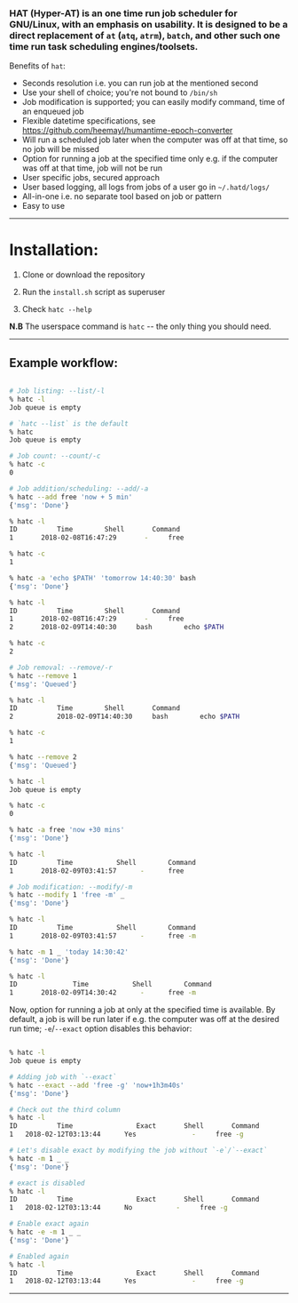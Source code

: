 ### HAT (Hyper-AT) is an one time run job scheduler for GNU/Linux, with an emphasis on usability. It is designed to be a direct replacement of `at` (`atq`, `atrm`), `batch`, and other such one time run task scheduling engines/toolsets.

Benefits of `hat`:

- Seconds resolution i.e. you can run job at the mentioned second
- Use your shell of choice; you're not bound to `/bin/sh`
- Job modification is supported; you can easily modify command, time of an enqueued job
- Flexible datetime specifications, see https://github.com/heemayl/humantime-epoch-converter
- Will run a scheduled job later when the computer was off at that time, so no job will be missed
- Option for running a job at the specified time only e.g. if the computer was off at that time, job will not be run
- User specific jobs, secured approach
- User based logging, all logs from jobs of a user go in `~/.hatd/logs/`
- All-in-one i.e. no separate tool based on job or pattern
- Easy to use

---

# Installation:

1. Clone or download the repository

2. Run the `install.sh` script as superuser

3. Check `hatc --help`

**N.B** The userspace command is `hatc` -- the only thing you should need.

---

## Example workflow:

```bash

# Job listing: --list/-l
% hatc -l
Job queue is empty

# `hatc --list` is the default
% hatc
Job queue is empty

# Job count: --count/-c
% hatc -c
0

# Job addition/scheduling: --add/-a
% hatc --add free 'now + 5 min'
{'msg': 'Done'}

% hatc -l
ID		    Time		Shell		Command
1	    2018-02-08T16:47:29		  -		free

% hatc -c
1

% hatc -a 'echo $PATH' 'tomorrow 14:40:30' bash
{'msg': 'Done'}

% hatc -l
ID		    Time		Shell		Command
1	    2018-02-08T16:47:29		  -		free
2	    2018-02-09T14:40:30		bash		echo $PATH

% hatc -c
2

# Job removal: --remove/-r
% hatc --remove 1
{'msg': 'Queued'}

% hatc -l
ID		    Time		Shell		Command
2           2018-02-09T14:40:30		bash		echo $PATH

% hatc -c
1

% hatc --remove 2
{'msg': 'Queued'}

% hatc -l
Job queue is empty

% hatc -c
0

% hatc -a free 'now +30 mins'
{'msg': 'Done'}

% hatc -l
ID		    Time	       Shell		Command
1	    2018-02-09T03:41:57		 -		free

# Job modification: --modify/-m
% hatc --modify 1 'free -m' _
{'msg': 'Done'}

% hatc -l
ID		    Time	       Shell		Command
1	    2018-02-09T03:41:57		 -		free -m

% hatc -m 1 _ 'today 14:30:42'
{'msg': 'Done'}

% hatc -l
ID     		    Time	       Shell		Command
1 	    2018-02-09T14:30:42		 -		free -m


```

Now, option for running a job at only at the specified time is available. By default, a job is will be run later if e.g. the computer was off at the desired run time; `-e`/`--exact` option disables this behavior:

```bash

% hatc -l
Job queue is empty

# Adding job with `--exact`
% hatc --exact --add 'free -g' 'now+1h3m40s'
{'msg': 'Done'}

# Check out the third column
% hatc -l
ID	        Time		        Exact		Shell		Command
1	2018-02-12T03:13:44		 Yes	          -		free -g

# Let's disable exact by modifying the job without `-e`/`--exact`
% hatc -m 1 _ _
{'msg': 'Done'}

# exact is disabled
% hatc -l
ID	        Time		        Exact		Shell		Command
1	2018-02-12T03:13:44		 No	          -		free -g

# Enable exact again
% hatc -e -m 1 _ _
{'msg': 'Done'}

# Enabled again
% hatc -l
ID	        Time		        Exact		Shell		Command
1	2018-02-12T03:13:44		 Yes	          -		free -g


```

---
